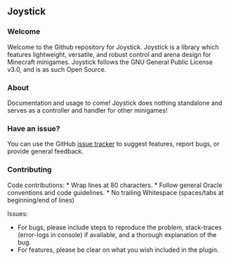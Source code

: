 <h2>Joystick</h2>

<h3>Welcome</h3>
Welcome to the Github repository for Joystick. Joystick is a library which features lightweight, versatile, and
robust control and arena design for Minecraft minigames. Joystick follows the GNU General Public License v3.0, 
and is as such Open Source.

<h3>About</h3>
Documentation and usage to come! Joystick does nothing standalone and serves as a controller and handler for other minigames!

<h3>Have an issue?</h3>
You can use the GitHub <a href="https://github.com/AoHRuthless/Joystick/issues">issue tracker</a> to suggest features, report bugs, or provide general feedback.

<h3>Contributing</h3>
Code contributions:
* Wrap lines at 80 characters.
* Follow general Oracle conventions and code guidelines.
* No trailing Whitespace (spaces/tabs at beginning/end of lines)

Issues:
* For bugs, please include steps to reproduce the problem, stack-traces (error-logs in console) if available, and a thorough explanation of the bug.
* For features, please be clear on what you wish included in the plugin.